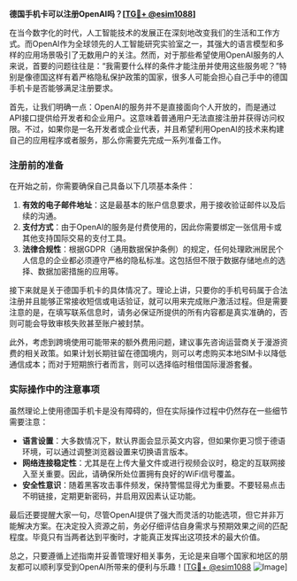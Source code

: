 **德国手机卡可以注册OpenAI吗？[[TG💪+ @esim1088](https://t.me/s/esim1088)]**

在当今数字化的时代，人工智能技术的发展正在深刻地改变我们的生活和工作方式。而OpenAI作为全球领先的人工智能研究实验室之一，其强大的语言模型和多样的应用场景吸引了无数用户的关注。然而，对于那些希望使用OpenAI服务的人来说，首要的问题往往是：“我需要什么样的条件才能注册并使用这些服务呢？”特别是像德国这样有着严格隐私保护政策的国家，很多人可能会担心自己手中的德国手机卡是否能够满足注册要求。

首先，让我们明确一点：OpenAI的服务并不是直接面向个人开放的，而是通过API接口提供给开发者和企业用户。这意味着普通用户无法直接注册并获得访问权限。不过，如果你是一名开发者或企业代表，并且希望利用OpenAI的技术来构建自己的应用程序或者服务，那么你需要先完成一系列准备工作。

### 注册前的准备

在开始之前，你需要确保自己具备以下几项基本条件：

1. **有效的电子邮件地址**：这是最基本的账户信息要求，用于接收验证邮件以及后续的沟通。
2. **支付方式**：由于OpenAI的服务是付费使用的，因此你需要绑定一张信用卡或其他支持国际交易的支付工具。
3. **法律合规性**：根据GDPR（通用数据保护条例）的规定，任何处理欧洲居民个人信息的企业都必须遵守严格的隐私标准。这包括但不限于数据存储地点的选择、数据加密措施的应用等。

接下来就是关于德国手机卡的具体情况了。理论上讲，只要你的手机号码属于合法注册并且能够正常接收短信或电话验证，就可以用来完成账户激活过程。但是需要注意的是，在填写联系信息时，请务必保证所提供的所有内容都是真实准确的，否则可能会导致审核失败甚至账户被封禁。

此外，考虑到跨境使用可能带来的额外费用问题，建议事先咨询运营商关于漫游资费的相关政策。如果计划长期驻留在德国境内，则可以考虑购买本地SIM卡以降低通信成本；而对于短期旅行者而言，则可以选择临时租借国际漫游套餐。

### 实际操作中的注意事项

虽然理论上使用德国手机卡是没有障碍的，但在实际操作过程中仍然存在一些细节需要注意：

- **语言设置**：大多数情况下，默认界面会显示英文内容，但如果你更习惯于德语环境，可以通过调整浏览器设置来切换语言版本。
- **网络连接稳定性**：尤其是在上传大量文件或进行视频会议时，稳定的互联网接入至关重要。因此，请确保所处位置拥有良好的WiFi信号覆盖。
- **安全性意识**：随着黑客攻击事件频发，保持警惕显得尤为重要。不要轻易点击不明链接，定期更新密码，并启用双因素认证功能。

最后还要提醒大家一句，尽管OpenAI提供了强大而灵活的功能选项，但它并非万能解决方案。在决定投入资源之前，务必仔细评估自身需求与预期效果之间的匹配程度。毕竟只有当两者达到平衡时，才能真正发挥出这项技术的最大价值。

总之，只要遵循上述指南并妥善管理好相关事务，无论是来自哪个国家和地区的朋友都可以顺利享受到OpenAI所带来的便利与乐趣！[[TG💪+ @esim1088](https://t.me/s/esim1088) ![Image](https://i.postimg.cc/4NQfJmqS/Snipaste-2025-05-13-00-14-12.png)]